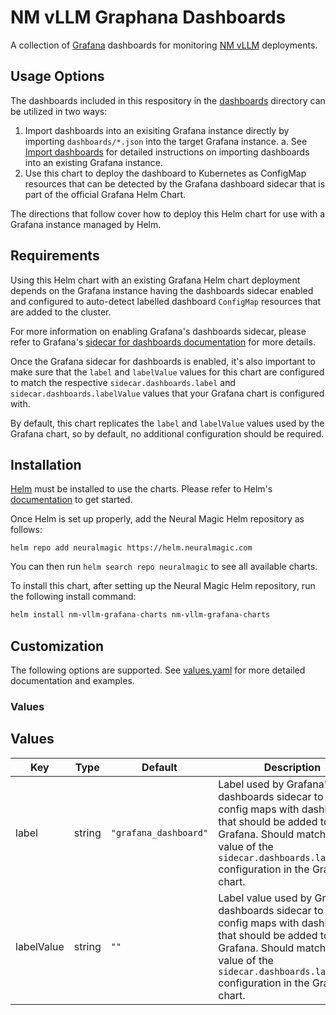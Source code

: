 # NM vLLM Graphana Dashboards

A collection of [Grafana](https://grafana.com/) dashboards for monitoring [NM
vLLM](https://github.com/neuralmagic/nm-vllm) deployments.

## Usage Options

The dashboards included in this respository in the [dashboards](/dashboards)
directory can be utilized in two ways:

1. Import dashboards into an exisiting Grafana instance directly by importing
   `dashboards/*.json` into the target Grafana instance.
   a. See [Import
   dashboards](https://grafana.com/docs/grafana/latest/dashboards/build-dashboards/import-dashboards/)
   for detailed instructions on importing dashboards into an existing Grafana
   instance.
2. Use this chart to deploy the dashboard to Kubernetes as ConfigMap resources
   that can be detected by the Grafana dashboard sidecar that is part of the
   official Grafana Helm Chart.

The directions that follow cover how to deploy this Helm chart for use with a
Grafana instance managed by Helm.

## Requirements

Using this Helm chart with an existing Grafana Helm chart deployment depends on
the Grafana instance having the dashboards sidecar enabled and configured to
auto-detect labelled dashboard `ConfigMap` resources that are added to the
cluster.

For more information on enabling Grafana's dashboards sidecar, please refer to
Grafana's [sidecar for dashboards
documentation](https://github.com/grafana/helm-charts/blob/main/charts/grafana/README.md#sidecar-for-dashboards)
for more details.

Once the Grafana sidecar for dashboards is enabled, it's also important to make
sure that the `label` and `labelValue` values for this chart are configured to
match the respective `sidecar.dashboards.label` and
`sidecar.dashboards.labelValue` values that your Grafana chart is configured
with.

By default, this chart replicates the `label` and `labelValue` values used by
the Grafana chart, so by default, no additional configuration should be
required.

## Installation

[Helm](https://helm.sh) must be installed to use the charts.
Please refer to Helm's [documentation](https://helm.sh/docs/) to get started.

Once Helm is set up properly, add the Neural Magic Helm repository as follows:

```console
helm repo add neuralmagic https://helm.neuralmagic.com
```

You can then run `helm search repo neuralmagic` to see all available charts.

To install this chart, after setting up the Neural Magic Helm repository, run
the following install command:

```bash
helm install nm-vllm-grafana-charts nm-vllm-grafana-charts
```

## Customization

The following options are supported. See
[values.yaml](/charts/nm-vllm-grafana-dashboards/values.yaml) for more detailed
documentation and examples.

### Values

## Values

| Key | Type | Default | Description |
|-----|------|---------|-------------|
| label | string | `"grafana_dashboard"` | Label used by Grafana's dashboards sidecar to identify config maps with dashboards that should be added to Grafana. Should match the value of the `sidecar.dashboards.label` configuration in the Grafana chart. |
| labelValue | string | `""` | Label value used by Grafana's dashboards sidecar to identify config maps with dashboards that should be added to Grafana. Should match the value of the `sidecar.dashboards.labelValue` configuration in the Grafana chart. |
